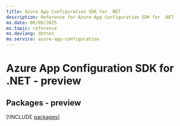 ```yaml
---
title: Azure App Configuration SDK for .NET
description: Reference for Azure App Configuration SDK for .NET
ms.date: 06/09/2025
ms.topic: reference
ms.devlang: dotnet
ms.service: azure-app-configuration
---
```

# Azure App Configuration SDK for .NET - preview
## Packages - preview
[!INCLUDE [packages](app-configuration-index.md)]